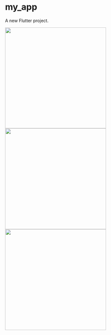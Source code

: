 # my_app

A new Flutter project.

<img src="https://github.com/i-3/my-app/assets/55412563/0d1ae1f0-028e-42b4-8ce6-40558b180b1c" width="330">
<img src="https://github.com/i-3/my-app/assets/55412563/36fa8eda-5d30-461c-b1d7-24b344a40d99" width="330">
<img src="https://github.com/i-3/my-app/assets/55412563/1f7637de-487d-4766-9069-bb969455126b" width="330">
